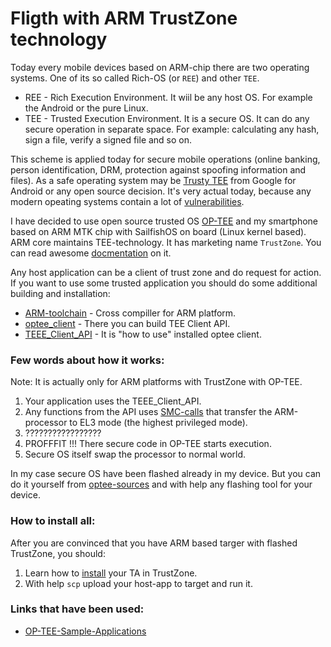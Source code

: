 # Fligth with ARM TrustZone technology

Today every mobile devices based on ARM-chip there are two operating systems.
One of its so called Rich-OS (or `REE`) and other `TEE`.
 - REE - Rich Execution Environment. It wiil be any host OS. For example the Android or the pure Linux.
 - TEE - Trusted Execution Environment. It is a secure OS. It can do any secure operation in separate space.
For example: calculating any hash, sign a file, verify a signed file and so on.

This scheme is applied today for secure mobile operations (online banking, person identification, DRM, protection against spoofing information and files).
As a safe operating system may be [Trusty TEE](https://source.android.com/security/trusty) from Google for Android or any open source decision.
It's very actual today, because any modern opeating systems contain a lot of [vulnerabilities](https://www.cvedetails.com/vulnerability-list/vendor_id-33/product_id-47/cvssscoremin-7/cvssscoremax-7.99/Linux-Linux-Kernel.html).

I have decided to use open source trusted OS [OP-TEE](https://optee.readthedocs.io/index.html) and my smartphone based on ARM MTK chip with SailfishOS on board (Linux kernel based). 
ARM core maintains TEE-technology. It has marketing name `TrustZone`. You can read awesome [docmentation](http://infocenter.arm.com/help/topic/com.arm.doc.prd29-genc-009492c/PRD29-GENC-009492C_trustzone_security_whitepaper.pdf) on it.

Any host application can be a client of trust zone and do request for action.
If you want to use some trusted application you should do some additional building and installation:
 - [ARM-toolchain](https://www.acmesystems.it/arm9_toolchain) - Cross compiller for ARM platform.
 - [optee_client](https://github.com/OP-TEE/optee_client) - There you can build TEE Client API.
 - [TEEE_Client_API](https://optee.readthedocs.io/architecture/globalplatform_api.html#tee-internal-core-api) - It is "how to use" installed optee client.

### Few words about how it works:
Note: It is actually only for ARM platforms with TrustZone with OP-TEE.

1. Your application uses the TEEE_Client_API.
2. Any functions from the API uses [SMC-calls](http://infocenter.arm.com/help/topic/com.arm.doc.den0028b/ARM_DEN0028B_SMC_Calling_Convention.pdf#page=7&zoom=100,0,172) that transfer the ARM-processor to EL3 mode (the highest privileged mode).
3. ?????????????????
4. PROFFFIT !!! There secure code in OP-TEE starts execution.
5. Secure OS itself swap the processor to normal world.

In my case secure OS have been flashed already in my device. But you can do it yourself from [optee-sources](https://github.com/OP-TEE/optee_os) and with help any flashing tool for your device.

### How to install all:
After you are convinced that you have ARM based targer with flashed TrustZone, you should:
1. Learn how to [install](https://optee.readthedocs.io/architecture/trusted_applications.html) your TA in TrustZone.
2. With help `scp` upload your host-app to target and run it.

### Links that have been used:
 - [OP-TEE-Sample-Applications](https://github.com/linaro-swg/optee_examples)
